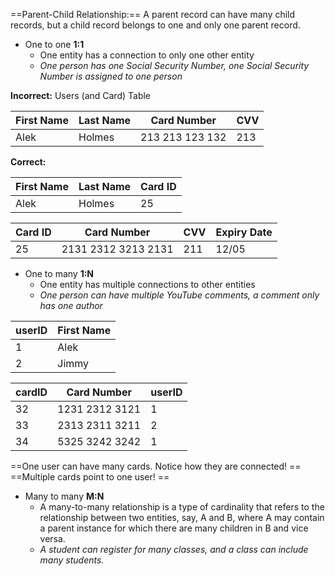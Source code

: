==Parent-Child Relationship:==
A parent record can have many child records, but a child record belongs to one and only one parent record.


- One to one **1:1**
	- One entity has a connection to only one other entity
	- *One person has one Social Security Number, one Social Security Number is assigned to one person*

**Incorrect:**
Users (and Card) Table


| First Name | Last Name | Card Number     | CVV |
| ---------- | --------- | --------------- | --- |
| Alek       | Holmes    | 213 213 123 132 | 213 |

**Correct:**

| First Name | Last Name | Card ID |
|------------|-----------|---------|
| Alek       | Holmes    | 25      |

| Card ID | Card Number         | CVV | Expiry Date |
| ------- | ------------------- | --- | ----------- |
| 25      | 2131 2312 3213 2131 | 211 | 12/05       |

- One to many **1:N**
	- One entity has multiple connections to other entities
	- *One person can have multiple YouTube comments, a comment only has one author*

| userID | First Name |
| ------ | ---------- |
| 1      | Alek       |
| 2      | Jimmy      |

| cardID | Card Number    | userID |
|--------|----------------|--------|
| 32     | 1231 2312 3121 | 1      |
| 33     | 2313 2311 3211 | 2      |
| 34     | 5325 3242 3242 | 1      |

==One user can have many cards. Notice how they are connected! ==
==Multiple cards point to one user! ==

- Many to many **M:N**
	- A many-to-many relationship is a type of cardinality that refers to the relationship between two entities, say, A and B, where A may contain a parent instance for which there are many children in B and vice versa.
	- *A student can register for many classes, and a class can include many students.*


